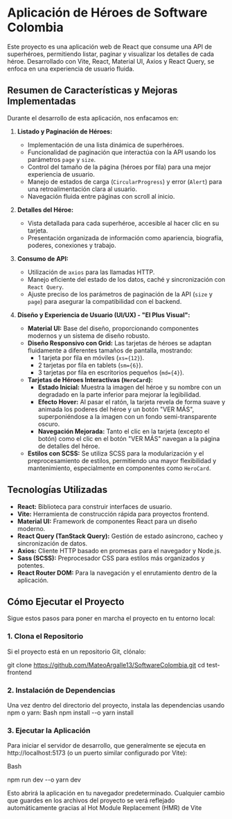 # Aplicación de Héroes de Software Colombia

Este proyecto es una aplicación web de React que consume una API de superhéroes, permitiendo listar, paginar y visualizar los detalles de cada héroe. Desarrollado con Vite, React, Material UI, Axios y React Query, se enfoca en una experiencia de usuario fluida.

## Resumen de Características y Mejoras Implementadas

Durante el desarrollo de esta aplicación, nos enfacamos en:

1.  **Listado y Paginación de Héroes:**
    * Implementación de una lista dinámica de superhéroes.
    * Funcionalidad de paginación que interactúa con la API usando los parámetros `page` y `size`.
    * Control del tamaño de la página (héroes por fila) para una mejor experiencia de usuario.
    * Manejo de estados de carga (`CircularProgress`) y error (`Alert`) para una retroalimentación clara al usuario.
    * Navegación fluida entre páginas con scroll al inicio.

2.  **Detalles del Héroe:**
    * Vista detallada para cada superhéroe, accesible al hacer clic en su tarjeta.
    * Presentación organizada de información como apariencia, biografía, poderes, conexiones y trabajo.

3.  **Consumo de API:**
    * Utilización de `axios` para las llamadas HTTP.
    * Manejo eficiente del estado de los datos, caché y sincronización con `React Query`.
    * Ajuste preciso de los parámetros de paginación de la API (`size` y `page`) para asegurar la compatibilidad con el backend.

4.  **Diseño y Experiencia de Usuario (UI/UX) - "El Plus Visual":**
    * **Material UI:** Base del diseño, proporcionando componentes modernos y un sistema de diseño robusto.
    * **Diseño Responsivo con Grid:** Las tarjetas de héroes se adaptan fluidamente a diferentes tamaños de pantalla, mostrando:
        * 1 tarjeta por fila en móviles (`xs={12}`).
        * 2 tarjetas por fila en tablets (`sm={6}`).
        * 3 tarjetas por fila en escritorios pequeños (`md={4}`).
    * **Tarjetas de Héroes Interactivas (`HeroCard`):**
        * **Estado Inicial:** Muestra la imagen del héroe y su nombre con un degradado en la parte inferior para mejorar la legibilidad.
        * **Efecto Hover:** Al pasar el ratón, la tarjeta revela de forma suave y animada los poderes del héroe y un botón "VER MÁS", superponiéndose a la imagen con un fondo semi-transparente oscuro.
        * **Navegación Mejorada:** Tanto el clic en la tarjeta (excepto el botón) como el clic en el botón "VER MÁS" navegan a la página de detalles del héroe.
    * **Estilos con SCSS:** Se utiliza SCSS para la modularización y el preprocesamiento de estilos, permitiendo una mayor flexibilidad y mantenimiento, especialmente en componentes como `HeroCard`.

## Tecnologías Utilizadas

* **React:** Biblioteca para construir interfaces de usuario.
* **Vite:** Herramienta de construcción rápida para proyectos frontend.
* **Material UI:** Framework de componentes React para un diseño moderno.
* **React Query (TanStack Query):** Gestión de estado asíncrono, cacheo y sincronización de datos.
* **Axios:** Cliente HTTP basado en promesas para el navegador y Node.js.
* **Sass (SCSS):** Preprocesador CSS para estilos más organizados y potentes.
* **React Router DOM:** Para la navegación y el enrutamiento dentro de la aplicación.

## Cómo Ejecutar el Proyecto

Sigue estos pasos para poner en marcha el proyecto en tu entorno local:

### 1. Clona el Repositorio

Si el proyecto está en un repositorio Git, clónalo:

git clone https://github.com/MateoArgalle13/SoftwareColombia.git
cd test-frontend

### 2. Instalación de Dependencias
Una vez dentro del directorio del proyecto, instala las dependencias usando npm o yarn:
Bash
npm install
--o
yarn install

### 3. Ejecutar la Aplicación
Para iniciar el servidor de desarrollo, que generalmente se ejecuta en http://localhost:5173 (o un puerto similar configurado por Vite):

Bash

npm run dev
--o
yarn dev

Esto abrirá la aplicación en tu navegador predeterminado. Cualquier cambio que guardes en los archivos del proyecto se verá reflejado automáticamente gracias al Hot Module Replacement (HMR) de Vite


```bash



